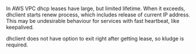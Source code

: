 In AWS VPC dhcp leases have large, but limited lifetime. When it exceeds, dhclient starts renew process, which includes release of current IP address. This may be undesirable behaviour for services with fast heartbeat, like keepalived.

dhclient does not have option to exit right after getting lease, so kludge is required.
